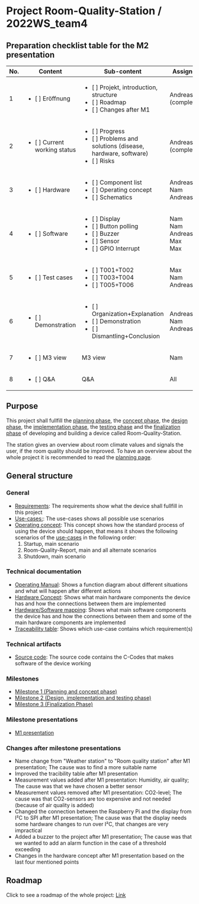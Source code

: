 # Project Room-Quality-Station / 2022WS_team4

## Preparation checklist table for the M2 presentation

|No.	| Content                                     		| Sub-content                                                                                                            		| Assigned to                             	| Time					|
|-------|-------------------------------------------------------|---------------------------------------------------------------------------------------------------------------------------------------|-----------------------------------------------|---------------------------------------|
| 1 	|  <ul><li>[ ] Eröffnung </li></ul>              	| <ul><li>[ ] Projekt, introduction, structure </li><li>[ ] Roadmap </li><li>[ ] Changes after M1 </li></ul>               		| Andreas (complete)                      	| x min      				|
| 2 	|  <ul><li>[ ] Current working status </li></ul>	| <ul><li>[ ] Progress </li><li>[ ] Problems and solutions (disease, hardware, software) </li><li>[ ] Risks </li></ul>            	| Andreas (complete) 		      		| x min      	     			|
| 3 	|  <ul><li>[ ] Hardware </li></ul>               	| <ul><li>[ ] Component list </li><li>[ ] Operating concept </li><li>[ ] Schematics </li></ul>                                    	| Andreas<br/>Nam<br/>Andreas             	| x min      				|
| 4 	|  <ul><li>[ ] Software </li></ul>               	| <ul><li>[ ] Display </li><li>[ ] Button polling </li><li>[ ] Buzzer </li><li>[ ] Sensor </li><li>[ ] GPIO Interrupt </li></ul> 	| Nam<br/>Nam<br/>Andreas<br/>Max<br/>Max 	| x min      				|
| 5 	|  <ul><li>[ ] Test cases </li></ul>             	| <ul><li>[ ] T001+T002 </li><li>[ ] T003+T004 </li><li>[ ] T005+T006 </li></ul>                                                 	| Max<br/>Nam<br/>Andreas                 	| x min      				|
| 6 	|  <ul><li>[ ] Demonstration </li></ul>          	| <ul><li>[ ] Organization+Explanation </li><li>[ ] Demonstration </li><li>[ ] Dismantling+Conclusion</li></ul>                      	| Andreas+Max<br/>Nam<br/>Andreas+Nam     	| 2:30 min<br/>10 min<br/>2:30 min	|
| 7 	|  <ul><li>[ ] M3 view </li></ul>                	| M3 view                                                                      								| Nam     					| x min      				|
| 8 	|  <ul><li>[ ] Q&A					| Q&A                                                                     								| All     					| 10 min      				|


## Purpose
This project shall fullfill the [planning phase](https://gitlab.rz.htw-berlin.de/c71_cse/2022ws_team4/-/wikis/Planning), the [concept phase](https://gitlab.rz.htw-berlin.de/c71_cse/2022ws_team4/-/wikis/Concept), the [design phase](https://gitlab.rz.htw-berlin.de/c71_cse/2022ws_team4/-/wikis/Design), the [implementation phase](https://gitlab.rz.htw-berlin.de/c71_cse/2022ws_team4/-/wikis/Implementation), the [testing phase](https://gitlab.rz.htw-berlin.de/c71_cse/2022ws_team4/-/wikis/Test) and the [finalization phase](https://gitlab.rz.htw-berlin.de/c71_cse/2022ws_team4/-/wikis/Finalization) of developing and building a device called Room-Quality-Station. 

The station gives an overview about room climate values and signals the user, if the room quality should be improved.
To have an overview about the whole project it is recommended to read the [planning page](https://gitlab.rz.htw-berlin.de/c71_cse/2022ws_team4/-/wikis/Planning).

## General structure

### General
- [Requirements](https://gitlab.rz.htw-berlin.de/c71_cse/2022ws_team4/-/requirements_management/requirements): The requirements show what the device shall fullfill in this project
- [Use-cases:](https://gitlab.rz.htw-berlin.de/c71_cse/2022ws_team4/-/wikis/Concept#use-cases): The use-cases shows all possible use scenarios
- [Operating concept](https://gitlab.rz.htw-berlin.de/c71_cse/2022ws_team4/-/wikis/Design#operating-concept): This concept shows how the standard process of using the device should happen, that means it shows the following scenarios of the [use-cases](https://gitlab.rz.htw-berlin.de/c71_cse/2022ws_team4/-/wikis/Concept#use-cases) in the following order: 
    1) Startup, main scenario 
    2) Room-Quality-Report, main and all alternate scenarios 
    3) Shutdown, main scenario

### Technical documentation
- [Operating Manual](https://gitlab.rz.htw-berlin.de/c71_cse/2022ws_team4/-/wikis/Design#operating-mode-diagram): Shows a function diagram about different situations and what will happen after different actions 
- [Hardware Concept](https://gitlab.rz.htw-berlin.de/c71_cse/2022ws_team4/-/wikis/Concept#hardware-concept): Shows what main hardware components the device has and how the connections between them are implemented
- [Hardware/Software mapping](https://gitlab.rz.htw-berlin.de/c71_cse/2022ws_team4/-/wikis/Concept#hardwaresoftware-mapping): Shows what main software components the device has and how the connections between them and some of the main hardware components are implemented
- [Traceability table](https://gitlab.rz.htw-berlin.de/c71_cse/2022ws_team4/-/wikis/Concept#traceability-table): Shows which use-case contains which requirement(s)

### Technical artifacts
- [Source code](https://gitlab.rz.htw-berlin.de/c71_cse/2022ws_team4/-/tree/main/source_code/sensor): The source code contains the C-Codes that makes software of the device working

### Milestones
- [Milestone 1 (Planning and concept phase)](https://gitlab.rz.htw-berlin.de/c71_cse/2022ws_team4/-/wikis/Planning#milestone-1) 
- [Milestone 2 (Design, implementation and testing phase)](https://gitlab.rz.htw-berlin.de/c71_cse/2022ws_team4/-/wikis/Planning#milestone-2)
- [Milestone 3 (Finalization Phase)](https://gitlab.rz.htw-berlin.de/c71_cse/2022ws_team4/-/wikis/Planning#milestone-3)

### Milestone presentations
- [M1 presentation](https://gitlab.rz.htw-berlin.de/c71_cse/2022ws_team4/-/blob/main/Documentation/PCSE_M1-Vortrag_TeamD.pdf)

### Changes after milestone presentations
- Name change from "Weather station" to "Room quality station" after M1 presentation; The cause was to find a more suitable name
- Improved the tracibility table after M1 presentation
- Measurement values added after M1 presentation: Humidity, air quality; The cause was that we have chosen a better sensor
- Measurement values removed after M1 presentation: CO2-level; The cause was that CO2-sensors are too expensive and not needed (because of air quality is added)
- Changed the connection between the Raspberry Pi and the display from I²C to SPI after M1 presentation; The cause was that the display needs some hardware changes to run over I²C, that changes are very impractical
- Added a buzzer to the project after M1 presentation; The cause was that we wanted to add an alarm function in the case of a threshold exceeding
- Changes in the hardware concept after M1 presentation based on the last four mentioned points



## Roadmap
Click to see a roadmap of the whole project: [Link](https://gitlab.rz.htw-berlin.de/c71_cse/2022ws_team4/-/blob/main/Documentation/Roadmap.png)

